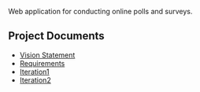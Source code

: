 Web application for conducting online polls and surveys.

## Project Documents

- [Vision Statement](../../wiki/Vision%20Statement)
- [Requirements](../../wiki/Requirements)
- [Iteration1](../../wiki/Iteration1)
- [Iteration2](../../wiki/Iteration2)
